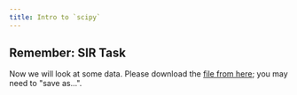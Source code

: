 ```yaml
---
title: Intro to `scipy`
---
```


## Remember: SIR Task

Now we will look at some data.  Please download the [file from here](http://cdiac.ornl.gov/ftp/trends/co2/sio-keel-flask/maunaloa_c.dat);
you may need to \"save as\...\".

